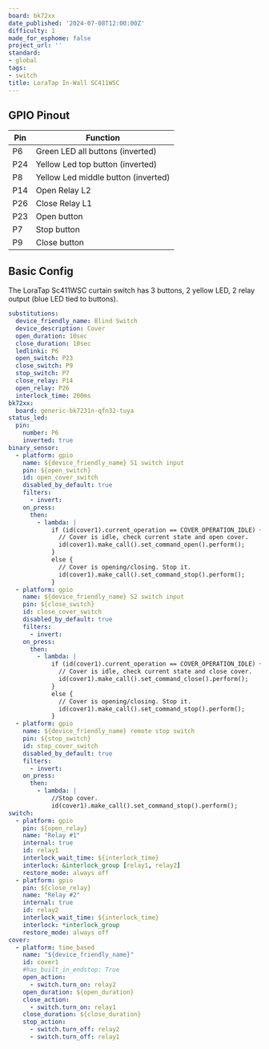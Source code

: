 ```yaml
---
board: bk72xx
date_published: '2024-07-08T12:00:00Z'
difficulty: 1
made_for_esphome: false
project_url: ''
standard:
- global
tags:
- switch
title: LoraTap In-Wall SC411WSC
---
```


## GPIO Pinout

| Pin    | Function                            |
| ------ | ----------------------------------- |
| P6     | Green LED all buttons (inverted)    |
| P24    | Yellow Led top button (inverted)    |
| P8     | Yellow Led middle button (inverted) |
| P14    | Open Relay L2                       |
| P26    | Close Relay L1                      |
| P23    | Open button                         |
| P7     | Stop button                         |
| P9     | Close button                        |

## Basic Config

The LoraTap Sc411WSC curtain switch has 3 buttons, 2 yellow LED, 2 relay output (blue LED tied to buttons).

```yaml
substitutions:
  device_friendly_name: Blind Switch
  device_description: Cover
  open_duration: 10sec
  close_duration: 10sec
  ledlinki: P6
  open_switch: P23
  close_switch: P9
  stop_switch: P7
  close_relay: P14
  open_relay: P26
  interlock_time: 200ms
bk72xx:
  board: generic-bk7231n-qfn32-tuya
status_led:
  pin:
    number: P6
    inverted: true
binary_sensor:
  - platform: gpio
    name: ${device_friendly_name} S1 switch input
    pin: ${open_switch}
    id: open_cover_switch
    disabled_by_default: true
    filters:
      - invert:
    on_press:
      then:
        - lambda: |
            if (id(cover1).current_operation == COVER_OPERATION_IDLE) {
              // Cover is idle, check current state and open cover.
              id(cover1).make_call().set_command_open().perform();
            }
            else {
              // Cover is opening/closing. Stop it.
              id(cover1).make_call().set_command_stop().perform();
            }
  - platform: gpio
    name: ${device_friendly_name} S2 switch input
    pin: ${close_switch}
    id: close_cover_switch
    disabled_by_default: true
    filters:
      - invert:
    on_press:
      then:
        - lambda: |
            if (id(cover1).current_operation == COVER_OPERATION_IDLE) {
              // Cover is idle, check current state and close cover.
              id(cover1).make_call().set_command_close().perform();
            }
            else {
              // Cover is opening/closing. Stop it.
              id(cover1).make_call().set_command_stop().perform();
            }
  - platform: gpio
    name: ${device_friendly_name} remote stop switch
    pin: ${stop_switch}
    id: stop_cover_switch
    disabled_by_default: true
    filters:
      - invert:
    on_press:
      then:
        - lambda: |
            //Stop cover.
            id(cover1).make_call().set_command_stop().perform();
switch:
  - platform: gpio
    pin: ${open_relay}
    name: "Relay #1"
    internal: true
    id: relay1
    interlock_wait_time: ${interlock_time}
    interlock: &interlock_group [relay1, relay2]
    restore_mode: always off
  - platform: gpio
    pin: ${close_relay}
    name: "Relay #2"
    internal: true
    id: relay2
    interlock_wait_time: ${interlock_time}
    interlock: *interlock_group
    restore_mode: always off
cover:
  - platform: time_based
    name: "${device_friendly_name}"
    id: cover1
    #has_built_in_endstop: True
    open_action:
      - switch.turn_on: relay2
    open_duration: ${open_duration}
    close_action:
      - switch.turn_on: relay1
    close_duration: ${close_duration}
    stop_action:
      - switch.turn_off: relay2
      - switch.turn_off: relay1
```